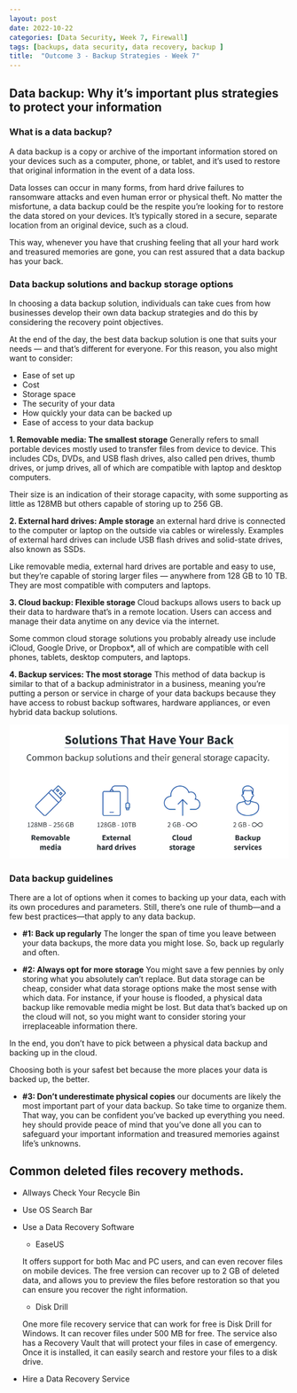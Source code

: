 ```yaml
---
layout: post
date: 2022-10-22
categories: [Data Security, Week 7, Firewall]
tags: [backups, data security, data recovery, backup ]
title:  "Outcome 3 - Backup Strategies - Week 7"
---
```


## Data backup: Why it’s important plus strategies to protect your information

### **What is a data backup?**

A data backup is a copy or archive of the important information stored on your devices such as a computer, phone, or tablet, and it’s used to restore that original information in the event of a data loss.

Data losses can occur in many forms, from hard drive failures to ransomware attacks and even human error or physical theft. No matter the misfortune, a data backup could be the respite you’re looking for to restore the data stored on your devices. It’s typically stored in a secure, separate location from an original device, such as a cloud.

This way,  whenever you have that crushing feeling that all your hard work and treasured memories are gone, you can rest assured that a data backup has your back.



### **Data backup solutions and backup storage options**

In choosing a data backup solution, individuals can take cues from how businesses develop their own data backup strategies and do this by considering the recovery point objectives.

At the end of the day, the best data backup solution is one that suits your needs — and that’s different for everyone. For this reason, you also might want to consider:

- Ease of set up
- Cost
- Storage space
- The security of your data
- How quickly your data can be backed up
- Ease of access to your data backup

**1. Removable media: The smallest storage**
Generally refers to small portable devices mostly used to transfer files from device to device. This includes CDs, DVDs, and USB flash drives, also called pen drives, thumb drives, or jump drives, all of which are compatible with laptop and desktop computers.

Their size is an indication of their storage capacity, with some supporting as little as 128MB but others capable of storing up to 256 GB.

**2. External hard drives: Ample storage**
an external hard drive is connected to the computer or laptop on the outside via cables or wirelessly. Examples of external hard drives can include USB flash drives and solid-state drives, also known as SSDs.

Like removable media, external hard drives are portable and easy to use, but they’re capable of storing larger files — anywhere from 128 GB to 10 TB.  They are most compatible with computers and laptops.

**3. Cloud backup: Flexible storage**
Cloud backups allows users to back up their data to hardware that’s in a remote location. Users can access and manage their data anytime on any device via the internet.

Some common cloud storage solutions you probably already use include iCloud, Google Drive, or Dropbox*, all of which are compatible with cell phones, tablets, desktop computers, and laptops.

**4. Backup services: The most storage**
This method of data backup is similar to that of a backup administrator in a business, meaning you’re putting a person or service in charge of your data backups because they have access to robust backup softwares, hardware appliances, or even hybrid data backup solutions.


![alt text](https://github.com/rgcosta7/rgcosta7.github.io/blob/main/img/solutions-that-have-your-back.png?raw=true "Data backup solutions and backup storage options")


### Data backup guidelines

There are a lot of options when it comes to backing up your data, each with its own procedures and parameters. Still, there’s one rule of thumb—and a few best practices—that apply to any data backup.

- **#1: Back up regularly**
The longer the span of time you leave between your data backups, the more data you might lose. So, back up regularly and often.

- **#2: Always opt for more storage**
You might save a few pennies by only storing what you absolutely can’t replace. But data storage can be cheap, consider what data storage options make the most sense with which data. For instance, if your house is flooded, a physical data backup like removable media might be lost. But data that’s backed up on the cloud will not, so you might want to consider storing your irreplaceable information there.

In the end, you don’t have to pick between a physical data backup and backing up in the cloud.

Choosing both is your safest bet because the more places your data is backed up, the better.

- **#3:  Don’t underestimate physical copies**
our documents are likely the most important part of your data backup. So take time to organize them. That way, you can be confident you’ve backed up everything you need.
hey should provide peace of mind that you’ve done all you can to safeguard your important information and treasured memories against life’s unknowns.



## Common deleted files recovery methods.

- Allways Check Your Recycle Bin

- Use OS Search Bar

- Use a Data Recovery Software

    -  EaseUS

    It offers support for both Mac and PC users, and can even recover files on mobile devices. The free version can recover up to 2 GB of deleted data, and allows you to preview the files before restoration so that you can ensure you recover the right information.

    - Disk Drill

    One more file recovery service that can work for free is Disk Drill for Windows. It can recover files under 500 MB for free. The service also has a Recovery Vault that will protect your files in case of emergency. Once it is installed, it can easily search and restore your files to a disk drive.


- Hire a Data Recovery Service